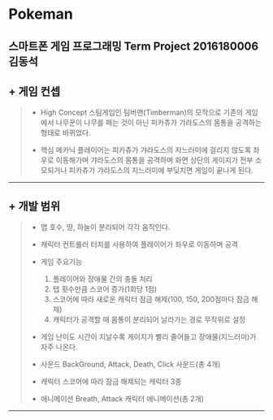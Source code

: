 Pokeman
============
스마트폰 게임 프로그래밍 Term Project
2016180006 김동석
------------

## + 게임 컨셉
> * High Concept
>   스팀게임인 팀버맨(Timberman)의 모작으로 기존의 게임에서 나무꾼이 나무를 패는 것이 아닌 피카츄가 갸라도스의 몸통을 공격하는 형태로 바뀌었다.
> 
> * 핵심 메카닉
>   플레이어는 피카츄가 갸라도스의 지느러미에 걸리지 않도록 좌우로 이동해가며 갸라도스의 몸통을 공격하며 화면 상단의 게이지가 전부 소모되거나 피카츄가 갸라도스의 지느러미에 부딪치면 게임이 끝나게 된다.
- - -
## + 개발 범위
> * 맵
>   호수, 땅, 하늘이 분리되어 각각 움직인다.
> 
> * 캐릭터 컨트롤러
>   터치를 사용하여 플레이어가 좌우로 이동하며 공격
> 
> * 게임 주요기능 
>   1. 플레이어와 장애물 간의 충돌 처리
>   2. 탭 횟수만큼 스코어 증가(1회당 1점)
>   3. 스코어에 따라 새로운 캐릭터 잠금 해제(100, 150, 200점마다 잠금 해제)
>   4. 캐릭터가 공격할 때 몸통이 분리되어 날라가는 경로 무작위로 설정
> 
> * 게임 난이도
>   시간이 지날수록 게이지가 빨리 줄어들고 장애물(지느러미)가 자주 나온다.
> 
> * 사운드
>   BackGround, Attack, Death, Click 사운드(총 4개)
> 
> * 캐릭터
>   스코어에 따라 잠금 해제되는 캐릭터 3종
> 
> * 애니메이션
>   Breath, Attack 캐릭터 애니메이션(총 2개)
- - -
